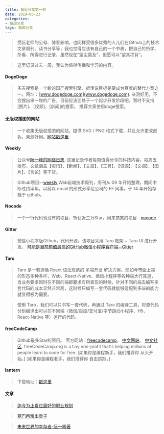 ```yaml
---
title: 每周分享第一期
date: 2019-06-23
categories:
- 每周分享
tags: 每周分享
---
```

> 受阮老师的公号、博客影响，也同样受很多优秀的人儿们在Github上的技术文章周刊、读书分享等，我也觉得应该有自己的一个节奏，把自己的所学、所看、所得进行记录，虽然现在“望尘莫及”，但愿可以“望其项背”。
 
<!-- more -->
> 这里记录过去一周，我认为值得传播和学习的内容。

#### DogeDoge
> 多吉搜索是一个新的国产搜索引擎，据传说目标是要成为百度的替代方案之一。网址：[www.dogedoge.com](www.dogedoge.com).
> 亲测好用，不会搜出来一堆的广告，目前应该还处于一个起步开发阶段吧，暂时不支持[图片]、[视频]、[新闻]的搜索。
> 推荐大家使用doge搜索。

#### 无版权插图的网站
> 一个收集无版权插图的网站，提供 SVG / PNG 格式下载，并且允许更改颜色，亲测好用。[网站戳这里](https://gallery.manypixels.co/category)

#### Weekly
> 公众号[阮一峰的网络日志](https://mp.weixin.qq.com/mp/profile_ext?action=home&__biz=MzI4NjAxNjY4Nw==#wechat_redirect).
> 这里记录作者每周值得分享的科技内容，每周五发布。文章涵盖【资讯】、【新闻】、【文章】、【工具】、【资源】、【文摘】、【图片】、【言论】等干货。

> Github项目--[weekly](https://github.com/zenany/weekly/tree/master/software),Web前端技术周刊，周刊从 09 年开始整理，期间中断过约半年。以前以 email 的形式分享给公司的 FE 同事，于 14 年开始存档于 github。

#### Nocode
> 一个一行代码也没有的项目，斩获近三万Star，用来搞笑的项目--[nocode](https://github.com/kelseyhightower/nocode).

#### Gitter
> 微信小程序版Github，代码开源，该项目采用 Taro 框架 + Taro UI 进行开发。
> [可能是目前颜值最高的GitHub微信小程序客户端--Gitter](https://github.com/huangjianke/Gitter)

#### Taro
> Taro 是一套遵循 React 语法规范的 多端开发 解决方案。现如今市面上端的形态多种多样，Web、React-Native、微信小程序等各种端大行其道，当业务要求同时在不同的端都要求有所表现的时候，针对不同的端去编写多套代码的成本显然非常高，这时候只编写一套代码就能够适配到多端的能力就显得极为需要。

> 使用 Taro，我们可以只书写一套代码，再通过 Taro 的编译工具，将源代码分别编译出可以在不同端（微信/百度/支付宝/字节跳动小程序、H5、React-Native 等）运行的代码。

#### freeCodeCamp
> Github最多Star的项目。
> 官方网站：[freecodecamp](https://www.freecodecamp.org/)。
> [中文网站](https://learn.freecodecamp.one/)。
> [中文社区](https://www.freecodecamp.cn/challenges/build-a-tribute-page).
> freeCodeCamp.org is a tiny non-profit that's helping millions of people learn to code for free.
> [如果你是编程新手，我们推荐你 从头开始。]
> [如果你是编程老手，我们推荐你 自由跳跃。]

#### lantern
> 下载地址：[戳这里](https://github.com/getlantern/lantern)



#### 文章
> [迄今为止看过最好的职业规划](http://www.360doc.com/content/13/0512/16/3125585_284829243.shtml)

> [寒门再难出贵子](https://www.mtyyw.com/7013/)

> [未来世界的幸存者-阮一峰著](http://www.ruanyifeng.com/survivor/)

